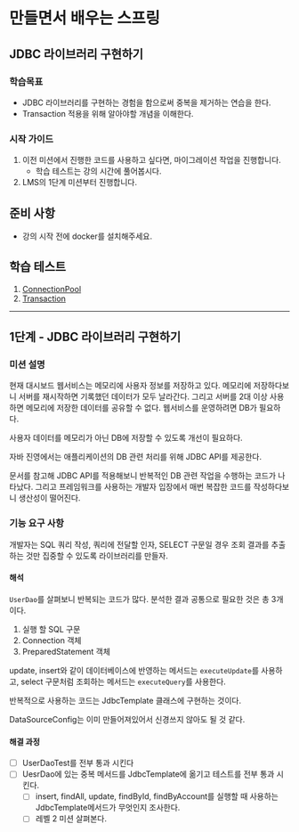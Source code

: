 # 만들면서 배우는 스프링

## JDBC 라이브러리 구현하기

### 학습목표
- JDBC 라이브러리를 구현하는 경험을 함으로써 중복을 제거하는 연습을 한다.
- Transaction 적용을 위해 알아야할 개념을 이해한다.

### 시작 가이드
1. 이전 미션에서 진행한 코드를 사용하고 싶다면, 마이그레이션 작업을 진행합니다.
    - 학습 테스트는 강의 시간에 풀어봅시다.
2. LMS의 1단계 미션부터 진행합니다.

## 준비 사항
- 강의 시작 전에 docker를 설치해주세요.

## 학습 테스트
1. [ConnectionPool](study/src/test/java/connectionpool)
2. [Transaction](study/src/test/java/transaction)


---
## 1단계 - JDBC 라이브러리 구현하기

### 미션 설명

현재 대시보드 웹서비스는 메모리에 사용자 정보를 저장하고 있다.
메모리에 저장하다보니 서버를 재시작하면 기록했던 데이터가 모두 날라간다.
그리고 서버를 2대 이상 사용하면 메모리에 저장한 데이터를 공유할 수 없다.
웹서비스를 운영하려면 DB가 필요하다.

사용자 데이터를 메모리가 아닌 DB에 저장할 수 있도록 개선이 필요하다.

자바 진영에서는 애플리케이션의 DB 관련 처리를 위해 JDBC API를 제공한다.

문서를 참고해 JDBC API를 적용해보니 반복적인 DB 관련 작업을 수행하는 코드가 나타났다.
그리고 프레임워크를 사용하는 개발자 입장에서 매번 복잡한 코드를 작성하다보니 생산성이 떨어진다.

### 기능 요구 사항

개발자는 SQL 쿼리 작성, 쿼리에 전달할 인자, SELECT 구문일 경우 조회 결과를 추출하는 것만 집중할 수 있도록 라이브러리를 만들자.

#### 해석

`UserDao`를 살펴보니 반복되는 코드가 많다. 분석한 결과 공통으로 필요한 것은 총 3개이다.

1. 실행 할 SQL 구문
2. Connection 객체
3. PreparedStatement 객체

update, insert와 같이 데이터베이스에 반영하는 메서드는 `executeUpdate`를 사용하고,
select 구문처럼 조회하는 메서드는 `executeQuery`를 사용한다.

반복적으로 사용하는 코드는 JdbcTemplate 클래스에 구현하는 것이다.

DataSourceConfig는 이미 만들어져있어서 신경쓰지 않아도 될 것 같다.

#### 해결 과정

- [ ] UserDaoTest를 전부 통과 시킨다
- [ ] UesrDao에 있는 중복 메서드를 JdbcTemplate에 옮기고 테스트를 전부 통과 시킨다.
  - [ ] insert, findAll, update, findById, findByAccount를 실행할 때 사용하는 JdbcTemplate메서드가 무엇인지 조사한다.
  - [ ] 레벨 2 미션 살펴본다.